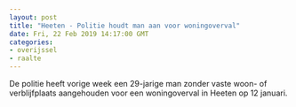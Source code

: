 ```yaml
---
layout: post
title: "Heeten - Politie houdt man aan voor woningoverval"
date: Fri, 22 Feb 2019 14:17:00 GMT
categories: 
- overijssel 
- raalte 
---
```


De politie heeft vorige week een 29-jarige man zonder vaste woon- of verblijfplaats aangehouden voor een woningoverval in Heeten op 12 januari.
